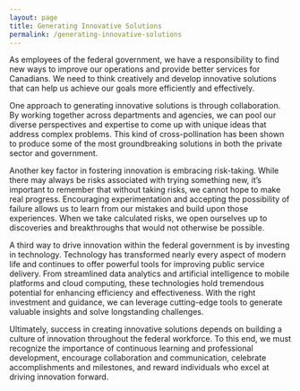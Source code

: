 ```yaml
---
layout: page
title: Generating Innovative Solutions
permalink: /generating-innovative-solutions
---
```


As employees of the federal government, we have a responsibility to find new ways to improve our operations and provide better services for Canadians. We need to think creatively and develop innovative solutions that can help us achieve our goals more efficiently and effectively.

One approach to generating innovative solutions is through collaboration. By working together across departments and agencies, we can pool our diverse perspectives and expertise to come up with unique ideas that address complex problems. This kind of cross-pollination has been shown to produce some of the most groundbreaking solutions in both the private sector and government.

Another key factor in fostering innovation is embracing risk-taking. While there may always be risks associated with trying something new, it’s important to remember that without taking risks, we cannot hope to make real progress. Encouraging experimentation and accepting the possibility of failure allows us to learn from our mistakes and build upon those experiences. When we take calculated risks, we open ourselves up to discoveries and breakthroughs that would not otherwise be possible.

A third way to drive innovation within the federal government is by investing in technology. Technology has transformed nearly every aspect of modern life and continues to offer powerful tools for improving public service delivery. From streamlined data analytics and artificial intelligence to mobile platforms and cloud computing, these technologies hold tremendous potential for enhancing efficiency and effectiveness. With the right investment and guidance, we can leverage cutting-edge tools to generate valuable insights and solve longstanding challenges.

Ultimately, success in creating innovative solutions depends on building a culture of innovation throughout the federal workforce. To this end, we must recognize the importance of continuous learning and professional development, encourage collaboration and communication, celebrate accomplishments and milestones, and reward individuals who excel at driving innovation forward.
